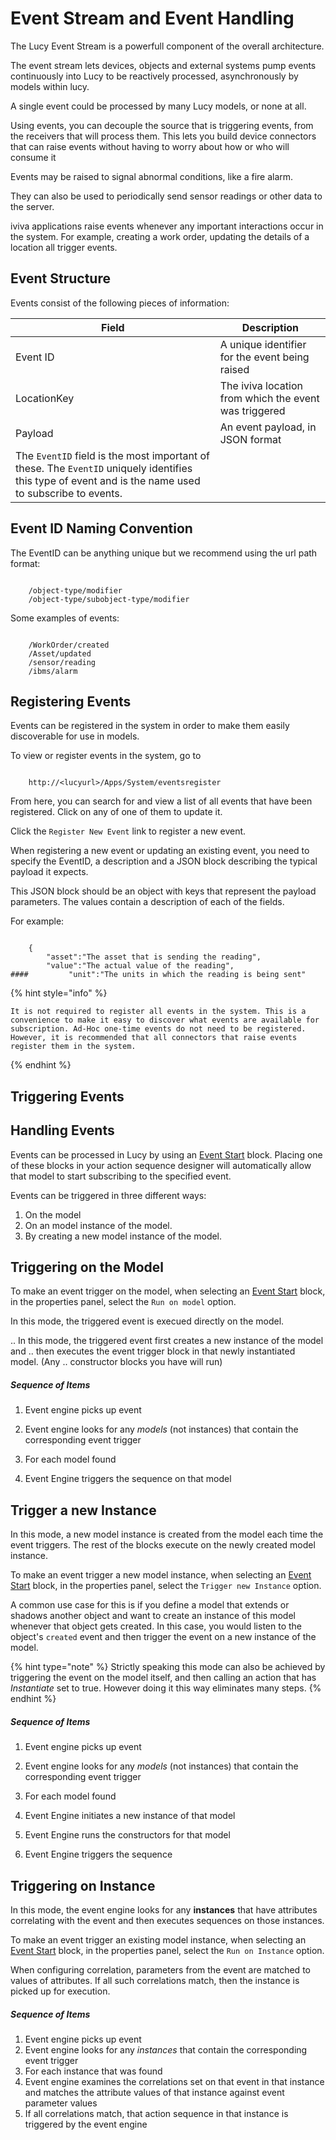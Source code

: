 

<a name='eventhandling'></a>

# Event Stream and Event Handling
The Lucy Event Stream is a powerfull component of the overall architecture.

The event stream lets devices, objects and external systems pump events continuously into Lucy to be reactively processed, asynchronously by models within lucy.

A single event could be processed by many Lucy models, or none at all.

Using events, you can decouple the source that is triggering events, from the receivers that will process them. This lets you build device connectors that can raise events without having to worry about how or who will consume it

Events may be raised to signal abnormal conditions, like a fire alarm.

They can also be used to periodically send sensor readings or other data to the server.

iviva applications raise events whenever any important interactions occur in the system. For example, creating a work order, updating the details of a location all trigger events.

## Event Structure
Events consist of the following pieces of information:



|Field|Description|
|--|--|
|Event ID|A unique identifier for the event being raised|
|LocationKey|The iviva location from which the event was triggered|
|Payload|An event payload, in JSON format
The `EventID` field is the most important of these. The `EventID` uniquely identifies this type of event and is the name used to subscribe to events.|
 

## Event ID Naming Convention
The EventID can be anything unique but we recommend using the url path format:

```

    /object-type/modifier
    /object-type/subobject-type/modifier

```

Some examples of events:

```

    /WorkOrder/created
    /Asset/updated
    /sensor/reading
    /ibms/alarm

```

<a name='eventsregister'></a>

## Registering Events
Events can be registered in the system in order to make them easily discoverable for use in models.

To view or register events in the system, go to

```

    http://<lucyurl>/Apps/System/eventsregister

```

From here, you can search for and view a list of all events that have been registered. Click on any of one of them to update it.

Click the `Register New Event` link to register a new event.

When registering a new event or updating an existing event, you need to specify the EventID, a description and a JSON block describing the typical payload it expects.

This JSON block should be an object with keys that represent the payload parameters. The values contain a description of each of the fields.

For example:

```

    {
        "asset":"The asset that is sending the reading",
        "value":"The actual value of the reading",
####         "unit":"The units in which the reading is being sent"

```

{% hint style="info" %}

    It is not required to register all events in the system. This is a convenience to make it easy to discover what events are available for subscription. Ad-Hoc one-time events do not need to be registered. However, it is recommended that all connectors that raise events register them in the system.

{% endhint %}


## Triggering Events

## Handling Events
Events can be processed in Lucy by using an [Event Start](block-source.raw.md#eventstart-ref) block.
Placing one of these blocks in your action sequence designer will automatically allow that model to start subscribing to the specified event.

Events can be triggered in three different ways:

1. On the model
2. On an model instance of the model.
3. By creating a new model instance of the model.


## Triggering on the Model
To make an event trigger on the model, when selecting an [Event Start](block-source.raw.md#eventstart-ref) block, in the properties panel, select the `Run on model` option.

In this mode, the triggered event is execued directly on the model.

.. In this mode, the triggered event first creates a new instance of the model and
.. then executes the event trigger block in that newly instantiated model. (Any .. constructor blocks you have will run)

##### Sequence of Items
1. Event engine picks up event
2. Event engine looks for any *models* (not instances) that contain the corresponding event trigger
3. For each model found

  1. Event Engine triggers the sequence on that model


<a name='eventtriggernewinstance'></a>

## Trigger a new Instance
In this mode, a new model instance is created from the model each time the event triggers. The rest of the blocks execute on the newly created model instance.

To make an event trigger a new model instance, when selecting an [Event Start](block-source.raw.md#eventstart-ref) block, in the properties panel, select the `Trigger new Instance` option.

A common use case for this is if you define a model that extends or shadows another object and want to create an instance of this model whenever that object gets created.
In this case, you would listen to the object's `created` event and then trigger the event on a new instance of the model.

{% hint type="note" %}
    Strictly speaking this mode can also be achieved by triggering the event on the model itself, and then calling an action that has *Instantiate* set to true. However doing it this way eliminates many steps. {% endhint %}

##### Sequence of Items
1. Event engine picks up event
2. Event engine looks for any *models* (not instances) that contain the corresponding event trigger
3. For each model found

  1. Event Engine initiates a new instance of that model
  2. Event Engine runs the constructors for that model
  3. Event Engine triggers the sequence


## Triggering on Instance
In this mode, the event engine looks for any **instances** that have attributes correlating with the event and then executes sequences on those instances.

To make an event trigger an existing model instance, when selecting an [Event Start](block-source.raw.md#eventstart-ref) block, in the properties panel, select the `Run on Instance` option.

When configuring correlation, parameters from the event are matched to values of attributes.
If all such correlations match, then the instance is picked up for execution.

##### Sequence of Items

1. Event engine picks up event
2. Event engine looks for any *instances* that contain the corresponding event trigger
3. For each instance that was found
  1. Event engine examines the correlations set on that event in that instance and matches the attribute values of that instance against event parameter values
  2. If all correlations match, that action sequence in that instance is triggered by the event engine
